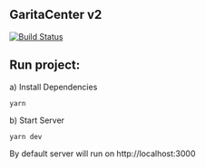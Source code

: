 GaritaCenter v2
----

[![Build Status](https://travis-ci.org/garciadiazjaime/website-gcenter-v2.svg)](https://travis-ci.org/garciadiazjaime/website-gcenter-v2)

Run project:
----
a) Install Dependencies

`yarn`

b) Start Server

`yarn dev`

By default server will run on http://localhost:3000
